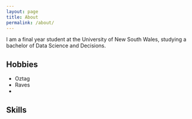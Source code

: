 ```yaml
---
layout: page
title: About
permalink: /about/
---
```


I am a final year student at the University of New South Wales, studying a bachelor of Data Science and Decisions. 

## Hobbies 
- Oztag 
- Raves 
- 

## Skills 


